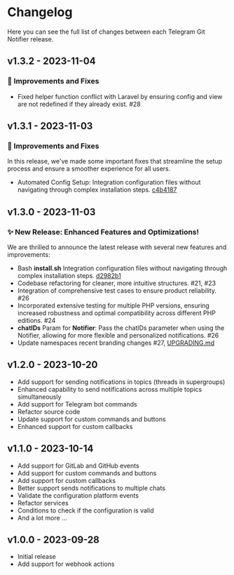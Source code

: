 # Changelog

Here you can see the full list of changes between each Telegram Git Notifier release.

## v1.3.2 - 2023-11-04

### 🔧 Improvements and Fixes

- Fixed helper function conflict with Laravel by ensuring config and view are not redefined if they already exist. #28

## v1.3.1 - 2023-11-03

### 🔧 Improvements and Fixes

In this release, we've made some important fixes that streamline the setup process and ensure a smoother experience for all users.

- Automated Config Setup: Integration configuration files without navigating through complex installation steps. [c4b4187](https://github.com/cslant/telegram-git-notifier/commit/c4b41872e9b500c3a5cf1b51231b730ef1a49650)

## v1.3.0 - 2023-11-03

### ✨  New Release: Enhanced Features and Optimizations!

We are thrilled to announce the latest release with several new features and improvements:

- Bash **install.sh** Integration configuration files without navigating through complex installation steps. [d2982b1](https://github.com/cslant/telegram-git-notifier/commit/d2982b1cc4f3ae1a202a9cfab8dbdf443483bba9)
- Codebase refactoring for cleaner, more intuitive structures. #21, #23
- Integration of comprehensive test cases to ensure product reliability. #26
- Incorporated extensive testing for multiple PHP versions, ensuring increased robustness and optimal compatibility across different PHP editions. #24
- **chatIDs** Param for **Notifier**: Pass the chatIDs parameter when using the Notifier, allowing for more flexible and personalized notifications. #26
- Update namespaces recent branding changes #27, [UPGRADING.md](https://github.com/cslant/telegram-git-notifier/blob/v1.3.0/UPGRADING.md)

## v1.2.0 - 2023-10-20

- Add support for sending notifications in topics (threads in supergroups)
- Enhanced capability to send notifications across multiple topics simultaneously
- Add support for Telegram bot commands
- Refactor source code
- Update support for custom commands and buttons
- Enhanced support for custom callbacks

## v1.1.0 - 2023-10-14

- Add support for GitLab and GitHub events
- Add support for custom commands and buttons
- Add support for custom callbacks
- Better support sends notifications to multiple chats
- Validate the configuration platform events
- Refactor services
- Conditions to check if the configuration is valid
- And a lot more ...

## v1.0.0 - 2023-09-28

- Initial release
- Add support for webhook actions

